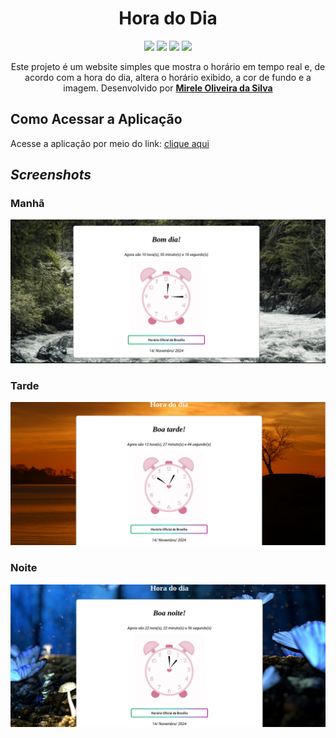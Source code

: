 <div align="center">
  <h1>Hora do Dia</h1>
    <img src="http://img.shields.io/static/v1?label=JavaScript&message=ES6&color=yellow&style=for-the-badge&logo=javascript"/>
    <img src="http://img.shields.io/static/v1?label=CSS3&message=ES6&color=yellow&style=for-the-badge&logo=CSS3"/>
    <img src="http://img.shields.io/static/v1?label=HTML5&message=ES6&color=yellow&style=for-the-badge&logo=HTML5"/>
    <img src="http://img.shields.io/static/v1?label=LICENSE-MIT&message=ES6&color=yellow&style=for-the-badge&logo=LICENSE-MIT"/> 
    <br>
<p>Este projeto é um website simples que mostra o horário em tempo real e, de acordo com a hora do dia, altera o horário exibido, a cor de fundo e a imagem. Desenvolvido por <a target="_blank" rel="external" href="https://github.com/MegMinnie/"><strong>Mirele Oliveira da Silva</strong></a>
 </p></p>
 </div>

<div align="left">
  
  ## Como Acessar a Aplicação
<p>Acesse a aplicação por meio do link: <a href="https://megminnie.github.io/Hora-do-Dia/
"_blank">clique aqui</a></p>

## *Screenshots*

### Manhã
![Bom dia! ](imagens/manha.png)

### Tarde
![Boa tarde! ](imagens/tarde.png)

### Noite
![Boa noite! ](imagens/noite.png)
</div>
